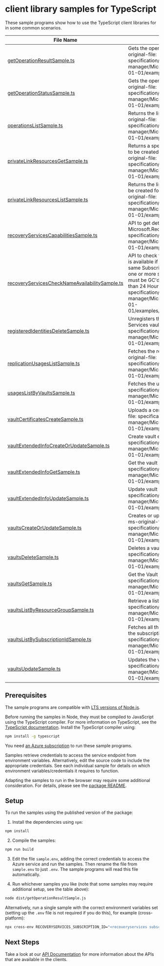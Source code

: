 # client library samples for TypeScript

These sample programs show how to use the TypeScript client libraries for in some common scenarios.

| **File Name**                                                                                 | **Description**                                                                                                                                                                                                                                                                                                                                                                                                                              |
| --------------------------------------------------------------------------------------------- | -------------------------------------------------------------------------------------------------------------------------------------------------------------------------------------------------------------------------------------------------------------------------------------------------------------------------------------------------------------------------------------------------------------------------------------------- |
| [getOperationResultSample.ts][getoperationresultsample]                                       | Gets the operation result for a resource. x-ms-original-file: specification/recoveryservices/resource-manager/Microsoft.RecoveryServices/stable/2023-01-01/examples/GetOperationResult.json                                                                                                                                                                                                                                                  |
| [getOperationStatusSample.ts][getoperationstatussample]                                       | Gets the operation status for a resource. x-ms-original-file: specification/recoveryservices/resource-manager/Microsoft.RecoveryServices/stable/2023-01-01/examples/GetOperationStatus.json                                                                                                                                                                                                                                                  |
| [operationsListSample.ts][operationslistsample]                                               | Returns the list of available operations. x-ms-original-file: specification/recoveryservices/resource-manager/Microsoft.RecoveryServices/stable/2023-01-01/examples/ListOperations.json                                                                                                                                                                                                                                                      |
| [privateLinkResourcesGetSample.ts][privatelinkresourcesgetsample]                             | Returns a specified private link resource that need to be created for Backup and SiteRecovery x-ms-original-file: specification/recoveryservices/resource-manager/Microsoft.RecoveryServices/stable/2023-01-01/examples/GetPrivateLinkResources.json                                                                                                                                                                                         |
| [privateLinkResourcesListSample.ts][privatelinkresourceslistsample]                           | Returns the list of private link resources that need to be created for Backup and SiteRecovery x-ms-original-file: specification/recoveryservices/resource-manager/Microsoft.RecoveryServices/stable/2023-01-01/examples/ListPrivateLinkResources.json                                                                                                                                                                                       |
| [recoveryServicesCapabilitiesSample.ts][recoveryservicescapabilitiessample]                   | API to get details about capabilities provided by Microsoft.RecoveryServices RP x-ms-original-file: specification/recoveryservices/resource-manager/Microsoft.RecoveryServices/stable/2023-01-01/examples/Capabilities.json                                                                                                                                                                                                                  |
| [recoveryServicesCheckNameAvailabilitySample.ts][recoveryserviceschecknameavailabilitysample] | API to check for resource name availability. A name is available if no other resource exists that has the same SubscriptionId, Resource Name and Type or if one or more such resources exist, each of these must be GC'd and their time of deletion be more than 24 Hours Ago x-ms-original-file: specification/recoveryservices/resource-manager/Microsoft.RecoveryServices/stable/2023-01-01/examples/CheckNameAvailability_Available.json |
| [registeredIdentitiesDeleteSample.ts][registeredidentitiesdeletesample]                       | Unregisters the given container from your Recovery Services vault. x-ms-original-file: specification/recoveryservices/resource-manager/Microsoft.RecoveryServices/stable/2023-01-01/examples/DeleteRegisteredIdentities.json                                                                                                                                                                                                                 |
| [replicationUsagesListSample.ts][replicationusageslistsample]                                 | Fetches the replication usages of the vault. x-ms-original-file: specification/recoveryservices/resource-manager/Microsoft.RecoveryServices/stable/2023-01-01/examples/ListReplicationUsages.json                                                                                                                                                                                                                                            |
| [usagesListByVaultsSample.ts][usageslistbyvaultssample]                                       | Fetches the usages of the vault. x-ms-original-file: specification/recoveryservices/resource-manager/Microsoft.RecoveryServices/stable/2023-01-01/examples/ListUsages.json                                                                                                                                                                                                                                                                   |
| [vaultCertificatesCreateSample.ts][vaultcertificatescreatesample]                             | Uploads a certificate for a resource. x-ms-original-file: specification/recoveryservices/resource-manager/Microsoft.RecoveryServices/stable/2023-01-01/examples/PUTVaultCred.json                                                                                                                                                                                                                                                            |
| [vaultExtendedInfoCreateOrUpdateSample.ts][vaultextendedinfocreateorupdatesample]             | Create vault extended info. x-ms-original-file: specification/recoveryservices/resource-manager/Microsoft.RecoveryServices/stable/2023-01-01/examples/UpdateVaultExtendedInfo.json                                                                                                                                                                                                                                                           |
| [vaultExtendedInfoGetSample.ts][vaultextendedinfogetsample]                                   | Get the vault extended info. x-ms-original-file: specification/recoveryservices/resource-manager/Microsoft.RecoveryServices/stable/2023-01-01/examples/GETVaultExtendedInfo.json                                                                                                                                                                                                                                                             |
| [vaultExtendedInfoUpdateSample.ts][vaultextendedinfoupdatesample]                             | Update vault extended info. x-ms-original-file: specification/recoveryservices/resource-manager/Microsoft.RecoveryServices/stable/2023-01-01/examples/UpdateVaultExtendedInfo.json                                                                                                                                                                                                                                                           |
| [vaultsCreateOrUpdateSample.ts][vaultscreateorupdatesample]                                   | Creates or updates a Recovery Services vault. x-ms-original-file: specification/recoveryservices/resource-manager/Microsoft.RecoveryServices/stable/2023-01-01/examples/PUTVault.json                                                                                                                                                                                                                                                        |
| [vaultsDeleteSample.ts][vaultsdeletesample]                                                   | Deletes a vault. x-ms-original-file: specification/recoveryservices/resource-manager/Microsoft.RecoveryServices/stable/2023-01-01/examples/DeleteVault.json                                                                                                                                                                                                                                                                                  |
| [vaultsGetSample.ts][vaultsgetsample]                                                         | Get the Vault details. x-ms-original-file: specification/recoveryservices/resource-manager/Microsoft.RecoveryServices/stable/2023-01-01/examples/GETVault.json                                                                                                                                                                                                                                                                               |
| [vaultsListByResourceGroupSample.ts][vaultslistbyresourcegroupsample]                         | Retrieve a list of Vaults. x-ms-original-file: specification/recoveryservices/resource-manager/Microsoft.RecoveryServices/stable/2023-01-01/examples/ListResources.json                                                                                                                                                                                                                                                                      |
| [vaultsListBySubscriptionIdSample.ts][vaultslistbysubscriptionidsample]                       | Fetches all the resources of the specified type in the subscription. x-ms-original-file: specification/recoveryservices/resource-manager/Microsoft.RecoveryServices/stable/2023-01-01/examples/ListBySubscriptionIds.json                                                                                                                                                                                                                    |
| [vaultsUpdateSample.ts][vaultsupdatesample]                                                   | Updates the vault. x-ms-original-file: specification/recoveryservices/resource-manager/Microsoft.RecoveryServices/stable/2023-01-01/examples/PATCHVault.json                                                                                                                                                                                                                                                                                 |

## Prerequisites

The sample programs are compatible with [LTS versions of Node.js](https://github.com/nodejs/release#release-schedule).

Before running the samples in Node, they must be compiled to JavaScript using the TypeScript compiler. For more information on TypeScript, see the [TypeScript documentation][typescript]. Install the TypeScript compiler using:

```bash
npm install -g typescript
```

You need [an Azure subscription][freesub] to run these sample programs.

Samples retrieve credentials to access the service endpoint from environment variables. Alternatively, edit the source code to include the appropriate credentials. See each individual sample for details on which environment variables/credentials it requires to function.

Adapting the samples to run in the browser may require some additional consideration. For details, please see the [package README][package].

## Setup

To run the samples using the published version of the package:

1. Install the dependencies using `npm`:

```bash
npm install
```

2. Compile the samples:

```bash
npm run build
```

3. Edit the file `sample.env`, adding the correct credentials to access the Azure service and run the samples. Then rename the file from `sample.env` to just `.env`. The sample programs will read this file automatically.

4. Run whichever samples you like (note that some samples may require additional setup, see the table above):

```bash
node dist/getOperationResultSample.js
```

Alternatively, run a single sample with the correct environment variables set (setting up the `.env` file is not required if you do this), for example (cross-platform):

```bash
npx cross-env RECOVERYSERVICES_SUBSCRIPTION_ID="<recoveryservices subscription id>" RECOVERYSERVICES_RESOURCE_GROUP="<recoveryservices resource group>" node dist/getOperationResultSample.js
```

## Next Steps

Take a look at our [API Documentation][apiref] for more information about the APIs that are available in the clients.

[getoperationresultsample]: https://github.com/Azure/azure-sdk-for-js/blob/main/sdk/recoveryservices/arm-recoveryservices/samples/v5/typescript/src/getOperationResultSample.ts
[getoperationstatussample]: https://github.com/Azure/azure-sdk-for-js/blob/main/sdk/recoveryservices/arm-recoveryservices/samples/v5/typescript/src/getOperationStatusSample.ts
[operationslistsample]: https://github.com/Azure/azure-sdk-for-js/blob/main/sdk/recoveryservices/arm-recoveryservices/samples/v5/typescript/src/operationsListSample.ts
[privatelinkresourcesgetsample]: https://github.com/Azure/azure-sdk-for-js/blob/main/sdk/recoveryservices/arm-recoveryservices/samples/v5/typescript/src/privateLinkResourcesGetSample.ts
[privatelinkresourceslistsample]: https://github.com/Azure/azure-sdk-for-js/blob/main/sdk/recoveryservices/arm-recoveryservices/samples/v5/typescript/src/privateLinkResourcesListSample.ts
[recoveryservicescapabilitiessample]: https://github.com/Azure/azure-sdk-for-js/blob/main/sdk/recoveryservices/arm-recoveryservices/samples/v5/typescript/src/recoveryServicesCapabilitiesSample.ts
[recoveryserviceschecknameavailabilitysample]: https://github.com/Azure/azure-sdk-for-js/blob/main/sdk/recoveryservices/arm-recoveryservices/samples/v5/typescript/src/recoveryServicesCheckNameAvailabilitySample.ts
[registeredidentitiesdeletesample]: https://github.com/Azure/azure-sdk-for-js/blob/main/sdk/recoveryservices/arm-recoveryservices/samples/v5/typescript/src/registeredIdentitiesDeleteSample.ts
[replicationusageslistsample]: https://github.com/Azure/azure-sdk-for-js/blob/main/sdk/recoveryservices/arm-recoveryservices/samples/v5/typescript/src/replicationUsagesListSample.ts
[usageslistbyvaultssample]: https://github.com/Azure/azure-sdk-for-js/blob/main/sdk/recoveryservices/arm-recoveryservices/samples/v5/typescript/src/usagesListByVaultsSample.ts
[vaultcertificatescreatesample]: https://github.com/Azure/azure-sdk-for-js/blob/main/sdk/recoveryservices/arm-recoveryservices/samples/v5/typescript/src/vaultCertificatesCreateSample.ts
[vaultextendedinfocreateorupdatesample]: https://github.com/Azure/azure-sdk-for-js/blob/main/sdk/recoveryservices/arm-recoveryservices/samples/v5/typescript/src/vaultExtendedInfoCreateOrUpdateSample.ts
[vaultextendedinfogetsample]: https://github.com/Azure/azure-sdk-for-js/blob/main/sdk/recoveryservices/arm-recoveryservices/samples/v5/typescript/src/vaultExtendedInfoGetSample.ts
[vaultextendedinfoupdatesample]: https://github.com/Azure/azure-sdk-for-js/blob/main/sdk/recoveryservices/arm-recoveryservices/samples/v5/typescript/src/vaultExtendedInfoUpdateSample.ts
[vaultscreateorupdatesample]: https://github.com/Azure/azure-sdk-for-js/blob/main/sdk/recoveryservices/arm-recoveryservices/samples/v5/typescript/src/vaultsCreateOrUpdateSample.ts
[vaultsdeletesample]: https://github.com/Azure/azure-sdk-for-js/blob/main/sdk/recoveryservices/arm-recoveryservices/samples/v5/typescript/src/vaultsDeleteSample.ts
[vaultsgetsample]: https://github.com/Azure/azure-sdk-for-js/blob/main/sdk/recoveryservices/arm-recoveryservices/samples/v5/typescript/src/vaultsGetSample.ts
[vaultslistbyresourcegroupsample]: https://github.com/Azure/azure-sdk-for-js/blob/main/sdk/recoveryservices/arm-recoveryservices/samples/v5/typescript/src/vaultsListByResourceGroupSample.ts
[vaultslistbysubscriptionidsample]: https://github.com/Azure/azure-sdk-for-js/blob/main/sdk/recoveryservices/arm-recoveryservices/samples/v5/typescript/src/vaultsListBySubscriptionIdSample.ts
[vaultsupdatesample]: https://github.com/Azure/azure-sdk-for-js/blob/main/sdk/recoveryservices/arm-recoveryservices/samples/v5/typescript/src/vaultsUpdateSample.ts
[apiref]: https://docs.microsoft.com/javascript/api/@azure/arm-recoveryservices?view=azure-node-preview
[freesub]: https://azure.microsoft.com/free/
[package]: https://github.com/Azure/azure-sdk-for-js/tree/main/sdk/recoveryservices/arm-recoveryservices/README.md
[typescript]: https://www.typescriptlang.org/docs/home.html
